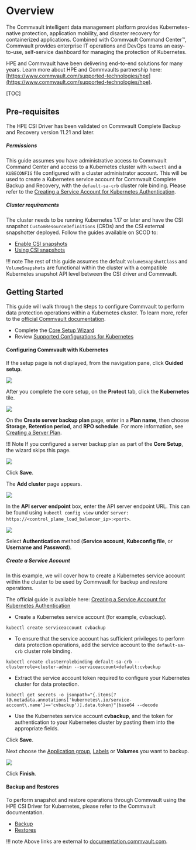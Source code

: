 # Overview

The Commvault intelligent data management platform provides Kubernetes-native protection, application mobility, and disaster recovery for containerized applications. Combined with Commvault Command Center™, Commvault provides enterprise IT operations and DevOps teams an easy-to-use, self-service dashboard for managing the protection of Kubernetes.

HPE and Commvault have been delivering end-to-end solutions for many years. Learn more about HPE and Commvaults partnership here: [https://www.commvault.com/supported-technologies/hpe](https://www.commvault.com/supported-technologies/hpe).

[TOC]

## Pre-requisites

The HPE CSI Driver has been validated on Commvault Complete Backup and Recovery version 11.21 and later. 

##### Permissions

This guide assumes you have administrative access to Commvault Command Center and access to a Kubernetes cluster with `kubectl` and a `KUBECONFIG` file configured with a cluster administrator account. This will be used to create a Kubernetes service account for Commvault Complete Backup and Recovery, with the `default-sa-crb` cluster role binding. Please refer to the [Creating a Service Account for Kubernetes Authentication](https://documentation.commvault.com/11.22/essential/129223_creating_service_account_for_kubernetes_authentication.html).

##### Cluster requirements

The cluster needs to be running Kubernetes 1.17 or later and have the CSI snapshot `CustomResourceDefinitions` (CRDs) and the CSI external snapshotter deployed. Follow the guides available on SCOD to:

- [Enable CSI snapshots](../../csi_driver/using.md#enabling_csi_snapshots)
- [Using CSI snapshots](../../csi_driver/using.md#using_csi_snapshots)

!!! note
    The rest of this guide assumes the default `VolumeSnapshotClass` and `VolumeSnapshots` are functional within the cluster with a compatible Kubernetes snapshot API level between the CSI driver and Commvault.

## Getting Started

This guide will walk through the steps to configure Commvault to perform data protection operations within a Kubernetes cluster. To learn more, refer to the [official Commvault documentation](https://documentation.commvault.com/11.22/essential/123634_kubernetes.html).

- Complete the [Core Setup Wizard](https://documentation.commvault.com/11.22/essential/86638_step_3_complete_core_setup_wizard.html)
- Review [Supported Configurations for Kubernetes](https://documentation.commvault.com/11.22/essential/123637_supported_configurations_for_kubernetes.html)

#### Configuring Commvault with Kubernetes

If the setup page is not displayed, from the navigation pane, click **Guided setup**.

![](img/commvault1.png)

After you complete the core setup, on the **Protect** tab, click the **Kubernetes** tile.

![](img/commvault2.png)

On the **Create server backup plan** page, enter in a **Plan name**, then choose **Storage**, **Retention period**, and **RPO schedule**. For more information, see [Creating a Server Plan](https://documentation.commvault.com/11.22/essential/86648_creating_server_plan.html).

!!! Note
    If you configured a server backup plan as part of the **Core Setup**, the wizard skips this page.

![](img/commvault3.png)

Click **Save**.

The **Add cluster** page appears.

![](img/commvault4.png)

In the **API server endpoint** box, enter the API server endpoint URL. This can be found using `kubectl config view` under `server: https://<control_plane_load_balancer_ip>:<port>`.

![](img/commvault5.png)

Select **Authentication** method (**Service account**, **Kubeconfig file**, or **Username and Password**).

##### Create a Service Account

In this example, we will cover how to create a Kubernetes service account within the cluster to be used by Commvault for backup and restore operations. 

The official guide is available here: [Creating a Service Account for Kubernetes Authentication](https://documentation.commvault.com/11.22/essential/129223_creating_service_account_for_kubernetes_authentication.html)

- Create a Kubernetes service account (for example, cvbackup).

```text
kubectl create serviceaccount cvbackup
``` 

- To ensure that the service account has sufficient privileges to perform data protection operations, add the service account to the `default-sa-crb` cluster role binding.

```text
kubectl create clusterrolebinding default-sa-crb --clusterrole=cluster-admin --serviceaccount=default:cvbackup
```

- Extract the service account token required to configure your Kubernetes cluster for data protection.

```text
kubectl get secrets -o jsonpath="{.items[?(@.metadata.annotations['kubernetes\.io/service-account\.name']=='cvbackup')].data.token}"|base64 --decode
```

- Use the Kubernetes service account **cvbackup**, and the token for authentication to your Kubernetes cluster by pasting them into the appropriate fields.

Click **Save**.

Next choose the [Application group](https://documentation.commvault.com/11.22/essential/123896_creating_application_group_of_content_to_back_up_for_kubernetes.html), [Labels](https://documentation.commvault.com/11.22/essential/122510_using_labels_to_automatically_discover_applications_or_other_objects_for_kubernetes.html) or **Volumes** you want to backup.

![](img/commvault6.png)

Click **Finish**. 

#### Backup and Restores

To perform snapshot and restore operations through Commvault using the HPE CSI Driver for Kubernetes, please refer to the Commvault documentation.

- [Backup](https://documentation.commvault.com/11.22/essential/123639_kubernetes_backup.html)
- [Restores](https://documentation.commvault.com/11.22/essential/123640_kubernetes_restores.html)

!!! note
    Above links are external to [documentation.commvault.com](https://documentation.commvault.com/).

